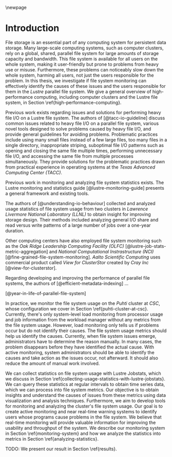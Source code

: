 \newpage

# Introduction
File storage is an essential part of any computing system for persistent data storage.
Many large-scale computing systems, such as computer clusters, rely on a global, shared, parallel file system for large amounts of storage capacity and bandwidth.
This file system is available for all users on the whole system, making it user-friendly but prone to problems from heavy use or misuse.
Furthermore, these problems can noticeably slow down the whole system, harming all users, not just the users responsible for the problem.
In this thesis, we investigate if file system monitoring can effectively identify the causes of these issues and the users responsible for them in the *Lustre* parallel file system.
We give a general overview of high-performance computing, including computer clusters and the Lustre file system, in Section \ref{high-performance-computing}.

Previous work exists regarding issues and solutions for performing heavy file I/O on a Lustre file system.
The authors of [@tacc-io-guideline] discuss common issues related to heavy file I/O on a parallel file system, various novel tools designed to solve problems caused by heavy file I/O, and provide general guidelines for avoiding problems.
Problematic practices include using many small files instead of a few large files, too many files in a single directory, inappropriate striping, suboptimal file I/O patterns such as opening and closing the same file multiple times, performing unnecessary file I/O, and accessing the same file from multiple processes simultaneously.
They provide solutions for the problematic practices drawn from practical experience in operating systems at the *Texas Advanced Computing Center (TACC)*.

Previous work in monitoring and analyzing file system statistics exists.
The Lustre monitoring and statistics guide [@lustre-monitoring-guide] presents a general framework and existing tools.

The authors of [@understanding-io-behaviour] collected and analyzed usage statistics of file system usage from two clusters in *Lawrence Livermore National Laboratory (LLNL)* to obtain insight for improving storage design.
Their methods included analyzing general I/O share and read versus write patterns of a large number of jobs over a one-year duration.

Other computing centers have also employed file system monitoring such as the *Oak Ridge Leadership Computing Facility (OLFC)* [@lustre-job-stats-metric-aggregation] and *National Computational Instrastructure (NCI)* [@fine-grained-file-system-monitoring].
*Aalto Scientific Computing* uses commercial product called *View for ClusterStor* created by *Cray Inc* [@view-for-clusterstor].

Regarding developing and improving the performance of parallel file systems, the authors of [@efficient-metadata-indexing] ...

[@year-in-life-of-parallel-file-system]

In practice, we monitor the file system usage on the *Puhti* cluster at *CSC*, whose configuration we cover in Section \ref{puhti-cluster-at-csc}.
Currently, there's only system-level load monitoring from processor usage and job information from the workload manager without any metrics from the file system usage.
However, load monitoring only tells us if problems occur but do not identify their causes.
The file system usage metrics should help us identify the causes.
Currently, when file system issues emerge, administrators have to determine the reason manually.
In many cases, the problem disappears before they have identified the actual cause.
With active monitoring, system administrators should be able to identify the causes and take action as the issues occur, not afterward.
It should also reduce the amount of manual work involved.

We can collect statistics on file system usage with Lustre Jobstats, which we discuss in Section \ref{collecting-usage-statistics-with-lustre-jobstats}.
We can query these statistics at regular intervals to obtain time series data, which we can process into file system metrics.
Our objective is to obtain insights and understand the causes of issues from these metrics using data visualization and analysis techniques.
Furthermore, we aim to develop tools for monitoring and analyzing the cluster's file system usage.
Our goal is to create active monitoring and near real-time warning systems to identify users whose programs cause problems in the file system.
We believe that real-time monitoring will provide valuable information for improving the usability and throughput of the system.
We describe our monitoring system in Section \ref{monitoring-system} and how we analyze the statistics into metrics in Section \ref{analyzing-statistics}.

<!--
Additionally, we aim to provide information that can guide future procurements and configuration changes such that the investments and modifications improve the critical parts of the storage system.
-->

TODO: We present our result in Section \ref{results}.

